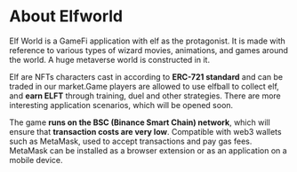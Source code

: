 # About Elfworld

Elf World is a GameFi application with elf as the protagonist. It is made with reference to various types of wizard movies, animations, and games around the world. A huge metaverse world is constructed in it.

Elf are NFTs characters cast in according to **ERC-721 standard** and can be traded in our market.Game players are allowed to use elfball to collect elf, and **earn ELFT** through training, duel and other strategies. There are more interesting application scenarios, which will be opened soon.

The game **runs on the BSC (Binance Smart Chain) network**, which will ensure that **transaction costs are very low**. Compatible with web3 wallets such as MetaMask, used to accept transactions and pay gas fees. MetaMask can be installed as a browser extension or as an application on a mobile device.
